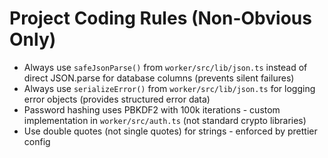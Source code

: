 # Project Coding Rules (Non-Obvious Only)

- Always use `safeJsonParse()` from `worker/src/lib/json.ts` instead of direct JSON.parse for database columns (prevents silent failures)
- Always use `serializeError()` from `worker/src/lib/json.ts` for logging error objects (provides structured error data)
- Password hashing uses PBKDF2 with 100k iterations - custom implementation in `worker/src/auth.ts` (not standard crypto libraries)
- Use double quotes (not single quotes) for strings - enforced by prettier config

